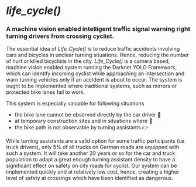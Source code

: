 # _life_cycle()_
### A machine vision enabled intelligent traffic signal warning right turning drivers from crossing cyclist. 

The essential idea of _Life_Cycle()_ is to reduce traffic accidents involving cars and bicycles in unclear turning situations. Hence, reducing the number of hurt or killed bicyclists in the city. _Life_Cycle()_ is a camera based, machine vision enabled system running the Darknet YOLO Framework, which can identify incoming cyclist while approaching an intersection and warn turning vehicles only if an accident is about to occur.
The system is ought to be implemented where traditional systems, such as mirrors or protected bike lanes fail to work. 

This system is especially valuable for following situations 
- the bike lane cannot be observed directly by the car driver :truck:
- at temporary construction sites and in situations where :construction:
- the bike path is not observable by turning assistants :point_right:

While turning assistants are a valid option for some traffic participants (i.e truck drivers), only 5% of all trucks on German roads are equipped with such a system. It will take another 20 years or so for the car and truck population to adapt a great enough turning assistant density to have a significant effect on safety on city roads for cyclist.
Our system can be implemented quickly and at relatively low cost, hence, creating a higher level of safety at crossings which have been identified as dangerous.
